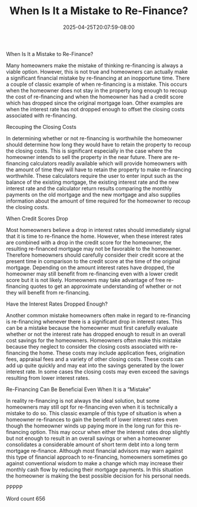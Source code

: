 ﻿---
title: "When Is It a Mistake to Re-Finance?"
date: 2025-04-25T20:07:59-08:00
description: "Re-Financing Tips for Web Success"
featured_image: "/images/Re-Financing.jpg"
tags: ["Re Financing"]
---

When Is It a Mistake to Re-Finance?

Many homeowners make the mistake of thinking re-financing is always a viable option. However, this is not true and homeowners can actually make a significant financial mistake by re-financing at an inopportune time. There a couple of classic example of when re-financing is a mistake. This occurs when the homeowner does not stay in the property long enough to recoup the cost of re-financing and when the homeowner has had a credit score which has dropped since the original mortgage loan. Other examples are when the interest rate has not dropped enough to offset the closing costs associated with re-financing. 

Recouping the Closing Costs

In determining whether or not re-financing is worthwhile the homeowner should determine how long they would have to retain the property to recoup the closing costs. This is significant especially in the case where the homeowner intends to sell the property in the near future. There are re-financing calculators readily available which will provide homeowners with the amount of time they will have to retain the property to make re-financing worthwhile. These calculators require the user to enter input such as the balance of the existing mortgage, the existing interest rate and the new interest rate and the calculator return results comparing the monthly payments on the old mortgage and the new mortgage and also supplies information about the amount of time required for the homeowner to recoup the closing costs. 

When Credit Scores Drop

Most homeowners believe a drop in interest rates should immediately signal that it is time to re-finance the home. However, when these interest rates are combined with a drop in the credit score for the homeowner, the resulting re-financed mortgage may not be favorable to the homeowner. Therefore homeowners should carefully consider their credit score at the present time in comparison to the credit score at the time of the original mortgage. Depending on the amount interest rates have dropped, the homeowner may still benefit from re-financing even with a lower credit score but it is not likely. Homeowners may take advantage of free re-financing quotes to get an approximate understanding of whether or not they will benefit from re-financing. 

Have the Interest Rates Dropped Enough?

Another common mistake homeowners often make in regard to re-financing is re-financing whenever there is a significant drop in interest rates. This can be a mistake because the homeowner must first carefully evaluate whether or not the interest rate has dropped enough to result in an overall cost savings for the homeowners. Homeowners often make this mistake because they neglect to consider the closing costs associated with re-financing the home. These costs may include application fees, origination fees, appraisal fees and a variety of other closing costs. These costs can add up quite quickly and may eat into the savings generated by the lower interest rate. In some cases the closing costs may even exceed the savings resulting from lower interest rates. 

Re-Financing Can Be Beneficial Even When It is a “Mistake”

In reality re-financing is not always the ideal solution, but some homeowners may still opt for re-financing even when it is technically a mistake to do so. This classic example of this type of situation is when a homeowner re-finances to gain the benefit of lower interest rates even though the homeowner winds up paying more in the long run for this re-financing option. This may occur when either the interest rates drop slightly but not enough to result in an overall savings or when a homeowner consolidates a considerable amount of short term debt into a long term mortgage re-finance. Although most financial advisors may warn against this type of financial approach to re-financing, homeowners sometimes go against conventional wisdom to make a change which may increase their monthly cash flow by reducing their mortgage payments. In this situation the homeowner is making the best possible decision for his personal needs. 

PPPPP

Word count 656


 



